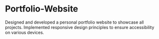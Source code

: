 # Portfolio-Website
Designed and developed a personal portfolio website to showcase all projects. Implemented responsive design principles to ensure accessibility on various devices.
